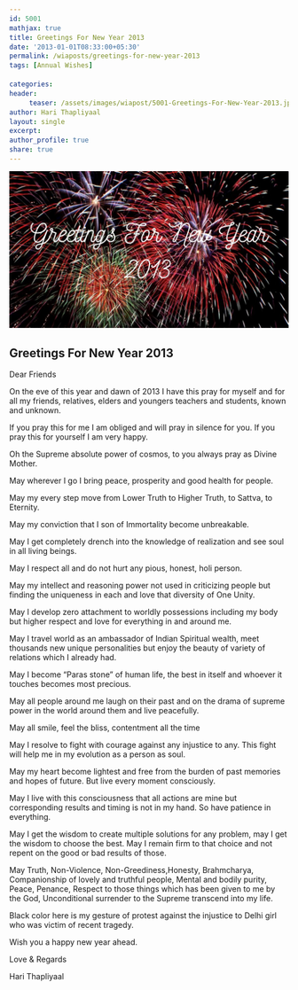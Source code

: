 ```yaml
--- 
id: 5001
mathjax: true  
title: Greetings For New Year 2013
date: '2013-01-01T08:33:00+05:30'
permalink: /wiaposts/greetings-for-new-year-2013
tags: [Annual Wishes]

categories: 
header:
     teaser: /assets/images/wiapost/5001-Greetings-For-New-Year-2013.jpg
author: Hari Thapliyaal 
layout: single 
excerpt:  
author_profile: true 
share: true 
---
```


![Greetings For New Year 2013](/assets/images/wiapost/5001-Greetings-For-New-Year-2013.jpg)

## Greetings For New Year 2013

Dear Friends

On the eve of this year and dawn of 2013 I have this pray for myself and for all my friends, relatives, elders and youngers teachers and students, known and unknown.

If you pray this for me I am obliged and will pray in silence for you. If you pray this for yourself I am very happy.

Oh the Supreme absolute power of cosmos, to you always pray as Divine Mother.

May wherever I go I bring peace, prosperity and good health for people.

May my every step move from Lower Truth to Higher Truth, to Sattva, to Eternity.

May my conviction that I son of Immortality become unbreakable.

May I get completely drench into the knowledge of realization and see soul in all living beings.

May I respect all and do not hurt any pious, honest, holi person.

May my intellect and reasoning power not used in criticizing people but finding the uniqueness in each and love that diversity of One Unity.

May I develop zero attachment to worldly possessions including my body but higher respect and love for everything in and around me.

May I travel world as an ambassador of Indian Spiritual wealth, meet thousands new unique personalities but enjoy the beauty of variety of relations which I already had.

May I become “Paras stone” of human life, the best in itself and whoever it touches becomes most precious.

May all people around me laugh on their past and on the drama of supreme power in the world around them and live peacefully.

May all smile, feel the bliss, contentment all the time

May I resolve to fight with courage against any injustice to any. This fight will help me in my evolution as a person as soul.

May my heart become lightest and free from the burden of past memories and hopes of future. But live every moment consciously.

May I live with this consciousness that all actions are mine but corresponding results and timing is not in my hand. So have patience in everything.

May I get the wisdom to create multiple solutions for any problem, may I get the wisdom to choose the best. May I remain firm to that choice and not repent on the good or bad results of those.

May Truth, Non-Violence, Non-Greediness,Honesty, Brahmcharya, Companionship of lovely and truthful people, Mental and bodily purity, Peace, Penance, Respect to those things which has been given to me by the God, Unconditional surrender to the Supreme transcend into my life.

Black color here is my gesture of protest against the injustice to Delhi girl who was victim of recent tragedy.

Wish you a happy new year ahead.

Love & Regards

Hari Thapliyaal

